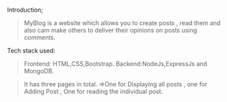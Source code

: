 Introduction;

> MyBlog is a website which allows you to create posts , read them and also cam make others to deliver their opinions on posts using comments.

Tech stack used:
>Frontend: HTML,CSS,Bootstrap.
>Backend:NodeJs,ExpressJs and MongoDB.

>It has three pages in total.
=>One for Displaying all posts , one for Adding Post , One for reading the individual post.

